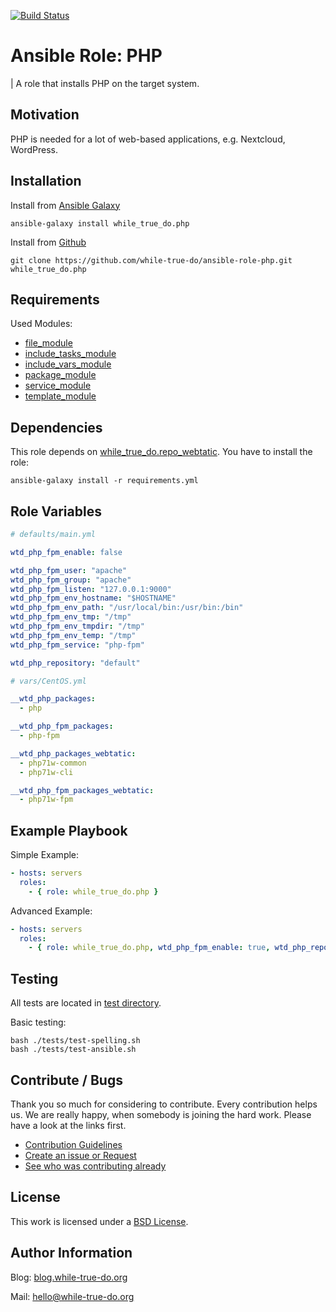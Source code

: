[![Build Status](https://travis-ci.org/while-true-do/ansible-role-php.svg?branch=master)](https://travis-ci.org/while-true-do/ansible-role-php)

# Ansible Role: PHP
| A role that installs PHP on the target system.

## Motivation

PHP is needed for a lot of web-based applications, e.g. Nextcloud, WordPress.

## Installation

Install from [Ansible Galaxy](https://galaxy.ansible.com/while_true_do/php)

```
ansible-galaxy install while_true_do.php
```

Install from [Github](https://github.com/while-true-do/ansible-role-php)

```
git clone https://github.com/while-true-do/ansible-role-php.git while_true_do.php
```

## Requirements

Used Modules:

-   [file_module](http://docs.ansible.com/ansible/latest/file_module.html)
-   [include_tasks_module](http://docs.ansible.com/ansible/latest/include_tasks_module.html)
-   [include_vars_module](http://docs.ansible.com/ansible/latest/include_vars_module.html)
-   [package_module](http://docs.ansible.com/ansible/latest/package_module.html)
-   [service_module](http://docs.ansible.com/ansible/latest/service_module.html)
-   [template_module](http://docs.ansible.com/ansible/latest/template_module.html)

## Dependencies

This role depends on [while_true_do.repo_webtatic](https://galaxy.ansible.com/while_true_do/repo_webtatic). You have to install the role:
```
ansible-galaxy install -r requirements.yml
```

## Role Variables

```yaml
# defaults/main.yml

wtd_php_fpm_enable: false

wtd_php_fpm_user: "apache"
wtd_php_fpm_group: "apache"
wtd_php_fpm_listen: "127.0.0.1:9000"
wtd_php_fpm_env_hostname: "$HOSTNAME"
wtd_php_fpm_env_path: "/usr/local/bin:/usr/bin:/bin"
wtd_php_fpm_env_tmp: "/tmp"
wtd_php_fpm_env_tmpdir: "/tmp"
wtd_php_fpm_env_temp: "/tmp"
wtd_php_fpm_service: "php-fpm"

wtd_php_repository: "default"
```

```yaml
# vars/CentOS.yml

__wtd_php_packages:
  - php

__wtd_php_fpm_packages:
  - php-fpm

__wtd_php_packages_webtatic:
  - php71w-common
  - php71w-cli

__wtd_php_fpm_packages_webtatic:
  - php71w-fpm
```

## Example Playbook

Simple Example:

```yaml
- hosts: servers 
  roles:
    - { role: while_true_do.php }
```

Advanced Example:

```yaml
- hosts: servers 
  roles:
    - { role: while_true_do.php, wtd_php_fpm_enable: true, wtd_php_repository: "webtatic" }
```

## Testing

All tests are located in [test directory](./tests/).

Basic testing:

```
bash ./tests/test-spelling.sh
bash ./tests/test-ansible.sh
```

## Contribute / Bugs

Thank you so much for considering to contribute. Every contribution helps us.
We are really happy, when somebody is joining the hard work. Please have a look 
at the links first.

-   [Contribution Guidelines](./docs/CONTRIBUTING.md)
-   [Create an issue or Request](https://github.com/while-true-do/ansible-role-php/issues)
-   [See who was contributing already](https://github.com/while-true-do/ansible-role-php/graphs/contributors)

## License

This work is licensed under a [BSD License](https://opensource.org/licenses/BSD-3-Clause).

## Author Information

Blog: [blog.while-true-do.org](https://blog.while-true-do.org)

Mail: [hello@while-true-do.org](mailto:hello@while-true-do.org)
